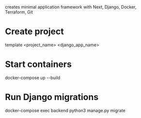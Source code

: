 creates minimal application framework with Next, Django, Docker, Terraform, Git

# Create project
template <project_name> <django_app_name>

# Start containers
docker-compose up --build

# Run Django migrations
docker-compose exec backend python3 manage.py migrate
